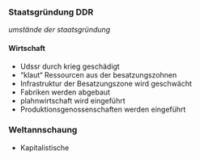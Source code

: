 ### Staatsgründung DDR
*umstände der staatsgründung*
#### Wirtschaft
- Udssr durch krieg geschädigt
- “klaut“ Ressourcen aus der besatzungszohnen
- Infrastruktur der Besatzungszone wird geschwächt 
- Fabriken werden abgebaut 
- plahnwirtschaft wird eingeführt
- Produktionsgenossenschaften werden eingeführt
### Weltannschaung
- Kapitalistische
